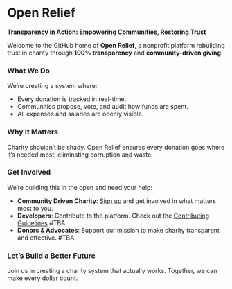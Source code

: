 # **Open Relief**  
**Transparency in Action: Empowering Communities, Restoring Trust**

Welcome to the GitHub home of **Open Relief**, a nonprofit platform rebuilding trust in charity through **100% transparency** and **community-driven giving**.  

### **What We Do**  
We’re creating a system where:  
- Every donation is tracked in real-time.  
- Communities propose, vote, and audit how funds are spent.  
- All expenses and salaries are openly visible.  

### **Why It Matters**  
Charity shouldn’t be shady. Open Relief ensures every donation goes where it’s needed most, eliminating corruption and waste.  

### **Get Involved**  
We’re building this in the open and need your help:  
- **Community Driven Charity**: [Sign up](https://openrelief.freeflarum.com) and get involved in what matters most to you. 
- **Developers**: Contribute to the platform. Check out the [Contributing Guidelines](link-to-contributing.md) #TBA
- **Donors & Advocates**: Support our mission to make charity transparent and effective. #TBA 

### **Let’s Build a Better Future**  
Join us in creating a charity system that actually works. Together, we can make every dollar count.  

